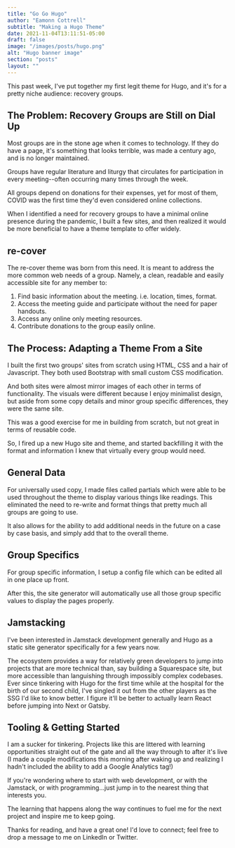 ```yaml
---
title: "Go Go Hugo"
author: "Eamonn Cottrell"
subtitle: "Making a Hugo Theme"
date: 2021-11-04T13:11:51-05:00
draft: false
image: "/images/posts/hugo.png"
alt: "Hugo banner image"
section: "posts"
layout: ""
---
```


This past week, I've put together my first legit theme for Hugo, and it's for a pretty niche audience: recovery groups.

## The Problem: Recovery Groups are Still on Dial Up

Most groups are in the stone age when it comes to technology. If they do have a page, it's something that looks terrible, was made a century ago, and is no longer maintained.

Groups have regular literature and liturgy that circulates for participation in every meeting--often occurring many times through the week.

All groups depend on donations for their expenses, yet for most of them, COVID was the first time they'd even considered online collections.

When I identified a need for recovery groups to have a minimal online presence during the pandemic, I built a few sites, and then realized it would be more beneficial to have a theme template to offer widely.

## re-cover

The re-cover theme was born from this need. It is meant to address the more common web needs of a group. Namely, a clean, readable and easily accessible site for any member to:

1. Find basic information about the meeting. i.e. location, times, format.
1. Access the meeting guide and participate without the need for paper handouts.
1. Access any online only meeting resources.
1. Contribute donations to the group easily online.

## The Process: Adapting a Theme From a Site

I built the first two groups' sites from scratch using HTML, CSS and a hair of Javascript. They both used Bootstrap with small custom CSS modification.

And both sites were almost mirror images of each other in terms of functionality. The visuals were different because I enjoy minimalist design, but aside from some copy details and minor group specific differences, they were the same site.

This was a good exercise for me in building from scratch, but not great in terms of reusable code.

So, I fired up a new Hugo site and theme, and started backfilling it with the format and information I knew that virtually every group would need.

## General Data

For universally used copy, I made files called partials which were able to be used throughout the theme to display various things like readings. This eliminated the need to re-write and format things that pretty much all groups are going to use.

It also allows for the ability to add additional needs in the future on a case by case basis, and simply add that to the overall theme.


## Group Specifics

For group specific information, I setup a config file which can be edited all in one place up front.

After this, the site generator will automatically use all those group specific values to display the pages properly.


## Jamstacking

I've been interested in Jamstack development generally and Hugo as a static site generator specifically for a few years now.

The ecosystem provides a way for relatively green developers to jump into projects that are more technical than, say building a Squarespace site, but more accessible than languishing through impossibly complex codebases.
Ever since tinkering with Hugo for the first time while at the hospital for the birth of our second child, I've singled it out from the other players as the SSG I'd like to know better. I figure it'll be better to actually learn React before jumping into Next or Gatsby.

## Tooling & Getting Started

I am a sucker for tinkering. Projects like this are littered with learning opportunities straight out of the gate and all the way through to after it's live (I made a couple modifications this morning after waking up and realizing I hadn't included the ability to add a Google Analytics tag!)

If you're wondering where to start with web development, or with the Jamstack, or with programming...just jump in to the nearest thing that interests you.

The learning that happens along the way continues to fuel me for the next project and inspire me to keep going.

Thanks for reading, and have a great one! I'd love to connect; feel free to drop a message to me on LinkedIn or Twitter.